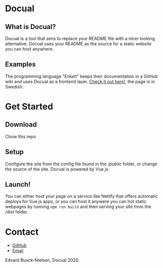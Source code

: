 # Docual

## What is Docual?
Docual is a tool that aims to replace your README file with a nicer looking alternative. Docual uses your README as the source for a static website you can host anywhere.
## Examples
The programming language "Enkelt" keeps their documentation in a GitHub wiki and uses Docual as a frontend layer.
[Check it out here!](https://dokumentation.enkelt.io), the page is in Swedish.

# Get Started
## Download
Clone this repo
## Setup
Configure the site from the config file found in the */public* folder, or change the source of the site. Docual is powered by Vue.js.
## Launch!
You can either host your page on a service like Netlify that offers automatic deploys for Vue.js apps, or you can host it anywere you can hot static webpages by running `npm run build` and then serving your site from the */dist* folder.

# Contact

- [GitHub](https://github.com/Docual)
- [Email](mailto:docual@edvard.io)

Edvard Busck-Nielsen, Docual 2020.
